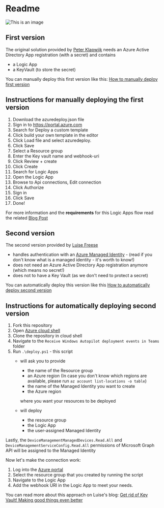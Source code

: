 # Readme

![This is an image](https://www.inthecloud247.com/wp-content/uploads/2022/01/Azure-Logic-Apps-GitHub01.png)

## First version

The original solution provided by [Peter Klapwijk](https://twitter.com/inthecloud_247) needs an Azure Active Directory App registration (with a secret) and contains

* a Logic App
* a KeyVault (to store the secret)

You can manually deploy this first version like this: [How to manually deploy first version](README.md#instructions-for-manually-deploying-the-first-version)

## Instructions for manually deploying the first version

1. Download the azuredeploy.json file
2. Sign in to https://portal.azure.com
3. Search for Deploy a custom template
4. Click build your own template in the editor
5. Click Load file and select azuredeploy.
6. Click Save
7. Select a Resource group
8. Enter the Key vault name and webhook-uri
9. Click Review + create
10. Click Create
11. Search for Logic Apps
12. Open the Logic App
13. Browse to Api connections, Edit connection
14. Click Authorize
15. Sign in
16. Click Save
17. Done!

For more information and the **requirements** for this Logic Apps flow read the related [Blog Post](https://www.inthecloud247.com/get-your-windows-autopilot-deployment-events-in-a-teams-channel-with-logic-apps/)

## Second version

The second version provided by [Luise Freese](https://twitter.com/LuiseFreese)

* handles authentication with an [Azure Managed Identity](https://docs.microsoft.com/azure/active-directory/managed-identities-azure-resources/overview) - (read if you don't know what is a managed identity - it's worth to know!)
* does not need an Azure Active Directory App registration anymore (which means no secret!)
* does not to have a Key Vault (as we don't need to protect a secret)

You can automatically deploy this version like this [How to automatically deploy second version](README.md#instructions-for-automatically-deploying-second-version)

## Instructions for automatically deploying second version

1. Fork this repository
2. Open [Azure cloud shell](https://shell.azure.com)
3. Clone the repository in cloud shell
4. Navigate to the `Receive Windows Autopilot deployment events in Teams` folder
5. Run `.\deploy.ps1` - this script
    * will ask you to provide
        * the name of the Resource group
        * an Azure region (In case you don't know which regions are available, please run `az account list-locations -o table`)
        * the name of the Managed Identity you want to create
        * the Azure region

        where you want your resources to be deployed
    * will deploy
        * the resource group
        * the Logic App
        * the user-assigned Managed Identity

Lastly, the `DeviceManagementManagedDevices.Read.All` and `DeviceManagementServiceConfig.Read.All` permissions of Microsoft Graph API will be assigned to the Managed Identity

Now let's make the connection work:

1. Log into the [Azure portal](https://portal.azure.com)
2. Select the resource group that you created by running the script
3. Navigate to the Logic App
7. Add the webhook URI in the Logic App to meet your needs.

You can read more about this approach on Luise's blog: [Get rid of Key Vault! Making good things even better](https://www.m365princess.com/blogs/rid-key-vault-making-good/)
